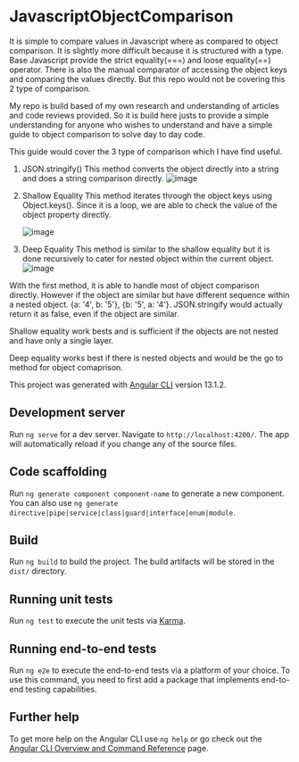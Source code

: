 # JavascriptObjectComparison
It is simple to compare values in Javascript where as compared to object comparison. It is slightly more difficult because it is structured with a type. 
Base Javascript provide the strict equality(===) and loose equality(==) operator. There is also the manual comparator of accessing the object keys and comparing the values directly. But this repo would not be covering this 2 type of comparison. 

My repo is build based of my own research and understanding of articles and code reviews provided. So it is build here justs to provide a simple understanding for anyone who wishes to understand and have a simple guide to object comparison to solve day to day code. 

This guide would cover the 3 type of comparison which I have find useful. 

1. JSON.stringify()
   This method converts the object directly into a string and does a string comparison directly. 
  ![image](https://user-images.githubusercontent.com/61023335/159129721-11a1329d-d568-493f-bed4-708d1ed6788f.png)

2. Shallow Equality 
   This method iterates through the object keys using Object.keys(). Since it is a loop, we are able to check the value of the object property directly. 
   
   ![image](https://user-images.githubusercontent.com/61023335/159129741-accdd1ba-27fd-4df6-b887-6fd6ca707446.png)

3. Deep Equality 
   This method is similar to the shallow equality but it is done recursively to cater for nested object within the current object. 
   ![image](https://user-images.githubusercontent.com/61023335/159129759-6145f8b5-55ae-4040-97c8-7c1e6e6ae66d.png)

With the first method, it is able to handle most of object comparison directly. However if the object are similar but have different sequence within a nested object.  {a: '4', b: '5'}, {b: '5', a: '4'}. JSON.stringify would actually return it as false, even if the object are similar.

Shallow equality work bests and is sufficient if the objects are not nested and have only a single layer. 

Deep equality works best if there is nested objects and would be the go to method for object comaprison. 

This project was generated with [Angular CLI](https://github.com/angular/angular-cli) version 13.1.2.

## Development server

Run `ng serve` for a dev server. Navigate to `http://localhost:4200/`. The app will automatically reload if you change any of the source files.

## Code scaffolding

Run `ng generate component component-name` to generate a new component. You can also use `ng generate directive|pipe|service|class|guard|interface|enum|module`.

## Build

Run `ng build` to build the project. The build artifacts will be stored in the `dist/` directory.

## Running unit tests

Run `ng test` to execute the unit tests via [Karma](https://karma-runner.github.io).

## Running end-to-end tests

Run `ng e2e` to execute the end-to-end tests via a platform of your choice. To use this command, you need to first add a package that implements end-to-end testing capabilities.

## Further help

To get more help on the Angular CLI use `ng help` or go check out the [Angular CLI Overview and Command Reference](https://angular.io/cli) page.
